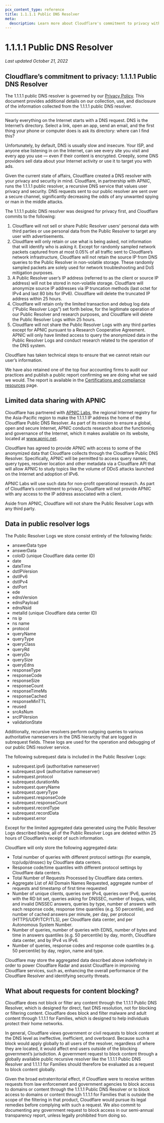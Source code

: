 ```yaml
---
pcx_content_type: reference
title: 1.1.1.1 Public DNS Resolver
meta:
  description: Learn more about Cloudflare's commitment to privacy with the 1.1.1.1 Public DNS Resolver.
---
```


# 1.1.1.1 Public DNS Resolver

_Last updated October 21, 2022_

## Cloudflare’s commitment to privacy: 1.1.1.1 Public DNS Resolver

The 1.1.1.1 public DNS resolver is governed by our [Privacy Policy](https://www.cloudflare.com/privacypolicy/). This document provides additional details on our collection, use, and disclosure of the information collected from the 1.1.1.1 public DNS resolver.

-----

Nearly everything on the Internet starts with a DNS request. DNS is the Internet’s directory. Select a link, open an app, send an email, and the first thing your phone or computer does is ask its directory: where can I find this?

Unfortunately, by default, DNS is usually slow and insecure. Your ISP, and anyone else listening in on the Internet, can see every site you visit and every app you use — even if their content is encrypted. Creepily, some DNS providers sell data about your Internet activity or use it to target you with ads.

Given the current state of affairs, Cloudflare created a DNS resolver with your privacy and security in mind. Cloudflare, in partnership with APNIC, runs the 1.1.1.1 public resolver, a recursive DNS service that values user privacy and security. DNS requests sent to our public resolver are sent over a secure channel, significantly decreasing the odds of any unwanted spying or man in the middle attacks.

The 1.1.1.1 public DNS resolver was designed for privacy first, and Cloudflare commits to the following:

1. Cloudflare will not sell or share Public Resolver users’ personal data with third parties or use personal data from the Public Resolver to target any user with advertisements.
2. Cloudflare will only retain or use what is being asked, not information that will identify who is asking it. Except for randomly sampled network packets captured from at most 0.05% of all traffic sent to Cloudflare’s network infrastructure, Cloudflare will not retain the source IP from DNS queries to the Public Resolver in non-volatile storage. These randomly sampled packets are solely used for network troubleshooting and DoS mitigation purposes.
3. A Public Resolver user’s IP address (referred to as the client or source IP address) will not be stored in non-volatile storage. Cloudflare will anonymize source IP addresses via IP truncation methods (last octet for IPv4 and last 80 bits for IPv6). Cloudflare will delete the truncated IP address within 25 hours.
4. Cloudflare will retain only the limited transaction and debug log data (“Public Resolver Logs”) set forth below, for the legitimate operation of our Public Resolver and research purposes, and Cloudflare will delete the Public Resolver Logs within 25 hours.
5. Cloudflare will not share the Public Resolver Logs with any third parties except for APNIC pursuant to a Research Cooperative Agreement. APNIC will only have limited access to query the anonymized data in the Public Resolver Logs and conduct research related to the operation of the DNS system.

Cloudflare has taken technical steps to ensure that we cannot retain our user’s information.

We have also retained one of the top four accounting firms to audit our practices and publish a public report confirming we are doing what we said we would. The report is available in the [Certifications and compliance resources](https://www.cloudflare.com/trust-hub/compliance-resources/) page.

## Limited data sharing with APNIC

Cloudflare has partnered with [APNIC Labs](https://labs.apnic.net/?p=1127), the regional Internet registry for the Asia-Pacific region to make the 1.1.1.1 IP address the home of the Cloudflare Public DNS Resolver. As part of its mission to ensure a global, open and secure Internet, APNIC conducts research about the functioning and governance of the Internet, which it makes available on its website, located at www.apnic.net.

Cloudflare has agreed to provide APNIC with access to some of the anonymized data that Cloudflare collects through the Cloudflare Public DNS Resolver. Specifically, APNIC will be permitted to access query names, query types, resolver location and other metadata via a Cloudflare API that will allow APNIC to study topics like the volume of DDoS attacks launched on the Internet and adoption of IPv6.

APNIC Labs will use such data for non-profit operational research. As part of Cloudflare’s commitment to privacy, Cloudflare will not provide APNIC with any access to the IP address associated with a client.

Aside from APNIC, Cloudflare will not share the Public Resolver Logs with any third party.

## Data in public resolver logs

The Public Resolver Logs we store consist entirely of the following fields:


* answerData type
* answerData 
* coloID (unique Cloudflare data center ID)
* date
* dateTime
* dstIPVersion
* dstIPv6
* dstIPv4
* dstPort
* ede
* ednsVersion
* ednsPayload
* ednsNsid
* metalId (unique Cloudflare data center ID)
* ns ip
* ns name
* protocol
* queryName
* queryType
* queryClass
* queryRd
* queryDo
* querySize
* queryEdns
* responseType
* responseCode
* responseSize
* responseCount
* responseTimeMs
* responseCached
* responseMinTTL
* reused
* srcAsNum
* srcIPVersion
* validationState

Additionally, recursive resolvers perform outgoing queries to various authoritative nameservers in the DNS hierarchy that are logged in subrequest fields. These logs are used for the operation and debugging of our public DNS resolver service.

The following subrequest data is included in the Public Resolver Logs:

* subrequest.ipv6 (authoritative nameserver)
* subrequest.ipv4 (authoritative nameserver)
* subrequest.protocol
* subrequest.durationMs
* subrequest.queryName
* subrequest.queryType
* subrequest.responseCode
* subrequest.responseCount
* subrequest.recordType
* subrequest.recordData
* subrequest.error

Except for the limited aggregated data generated using the Public Resolver Logs described below, all of the Public Resolver Logs are deleted within 25 hours of Cloudflare’s receipt of such information.

Cloudflare will only store the following aggregated data:

* Total number of queries with different protocol settings (for example, tcp/udp/dnssec) by Cloudflare data centers.
* Response code/time quantiles with different protocol settings by Cloudflare data centers.
* Total Number of Requests Processed by Cloudflare data centers.
* Aggregate List of All Domain Names Requested, aggregate number of requests and timestamp of first time requested
* Number of unique clients, queries over IPv4, queries over IPv6, queries with the RD bit set, queries asking for DNSSEC, number of bogus, valid, and invalid DNSSEC answers, queries by type, number of answers with each response code, response time quantiles (e.g. 50 percentile), and number of cached answers per minute, per day, per protocol (HTTPS/UDP/TCP/TLS), per Cloudflare data center, and per Autonomous System Number.
* Number of queries, number of queries with EDNS, number of bytes and time in answers quantiles (e.g. 50 percentile) by day, month, Cloudflare data center, and by IPv4 vs IPv6.
* Number of queries, response codes and response code quantiles (e.g. 50 percentile) by day, region, name and type.

Cloudflare may store the aggregated data described above indefinitely in order to power Cloudflare Radar and assist Cloudflare in improving Cloudflare services, such as, enhancing the overall performance of the Cloudflare Resolver and identifying security threats.

## What about requests for content blocking?

Cloudflare does not block or filter any content through the 1.1.1.1 Public DNS Resolver, which is designed for direct, fast DNS resolution, not for blocking or filtering content. Cloudflare does block and filter malware and adult content through 1.1.1.1 for Families, which is designed to help individuals protect their home networks.

In general, Cloudflare views government or civil requests to block content at the DNS level as ineffective, inefficient, and overboard. Because such a block would apply globally to all users of the resolver, regardless of where they are located, it would affect end users outside of the blocking government’s jurisdiction. A government request to block content through a globally available public recursive resolver like the 1.1.1.1 Public DNS Resolver and 1.1.1.1 for Families should therefore be evaluated as a request to block content globally.  

Given the broad extraterritorial effect, if Cloudflare were to receive written requests from law enforcement and government agencies to block access to domains or content through the 1.1.1.1 Public DNS Resolver or to block access to domains or content through 1.1.1.1 for Families that is outside the scope of the filtering in that product, Cloudflare would pursue its legal remedies before complying with such a request. We also commit to documenting any government request to block access in our semi-annual transparency report, unless legally prohibited from doing so.
